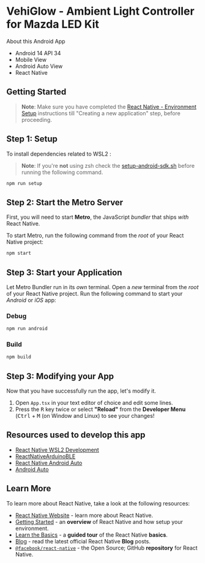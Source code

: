 # VehiGlow - Ambient Light Controller for Mazda LED Kit

About this Android App

- Android 14 API 34
- Mobile View
- Android Auto View
- React Native

## Getting Started

>**Note**: Make sure you have completed the [React Native - Environment Setup](https://reactnative.dev/docs/environment-setup) instructions till "Creating a new application" step, before proceeding.

## Step 1: Setup

To install dependencies related to WSL2 :
>**Note**: If you're **not** using zsh check the [setup-android-sdk.sh](./setup-android-sdk.sh) before running the following command.

```bash
npm run setup
```

## Step 2: Start the Metro Server

First, you will need to start **Metro**, the JavaScript _bundler_ that ships _with_ React Native.

To start Metro, run the following command from the _root_ of your React Native project:

```bash
npm start
```

## Step 3: Start your Application

Let Metro Bundler run in its _own_ terminal. Open a _new_ terminal from the _root_ of your React Native project. Run the following command to start your _Android_ or _iOS_ app:

### Debug

```bash
npm run android
```

### Build

```bash
npm build
```

## Step 3: Modifying your App

Now that you have successfully run the app, let's modify it.

1. Open `App.tsx` in your text editor of choice and edit some lines.
2. Press the <kbd>R</kbd> key twice or select **"Reload"** from the **Developer Menu** (<kbd>Ctrl</kbd> + <kbd>M</kbd> (on Window and Linux) to see your changes!

## Resources used to develop this app

- [React Native WSL2 Development](https://gist.github.com/piouson/5462853014b6b89f417a1b174254ea19#install-tools-in-windows)
- [ReactNativeArduinoBLE](https://github.com/palmmaximilian/ReactNativeArduinoBLE)
- [React Native Android Auto](https://birkir.dev/react-native-carplay/AndroidAuto#usage)
- [Android Auto](https://medium.com/@loicteyssier/bring-your-android-app-into-your-car-part-1-what-you-should-know-9bc961b94df1)


## Learn More

To learn more about React Native, take a look at the following resources:

- [React Native Website](https://reactnative.dev) - learn more about React Native.
- [Getting Started](https://reactnative.dev/docs/environment-setup) - an **overview** of React Native and how setup your environment.
- [Learn the Basics](https://reactnative.dev/docs/getting-started) - a **guided tour** of the React Native **basics**.
- [Blog](https://reactnative.dev/blog) - read the latest official React Native **Blog** posts.
- [`@facebook/react-native`](https://github.com/facebook/react-native) - the Open Source; GitHub **repository** for React Native.
